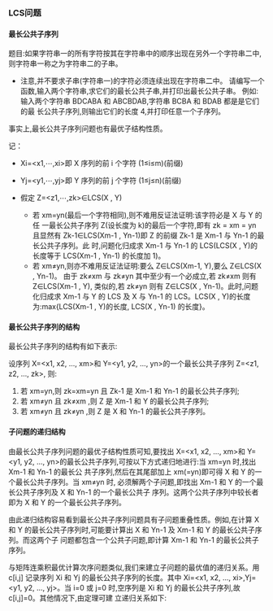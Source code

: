 ### LCS问题
#### 最长公共子序列
  题目:如果字符串一的所有字符按其在字符串中的顺序出现在另外一个字符串二中, 则字符串一称之为字符串二的子串。
  
  * 注意,并不要求子串(字符串一)的字符必须连续出现在字符串二中。 请编写一个函数,输入两个字符串,求它们的最长公共子串,并打印出最长公共子串。 例如:输入两个字符串 BDCABA 和 ABCBDAB,字符串 BCBA 和 BDAB 都是是它们的最 长公共子序列,则输出它们的长度 4,并打印任意一个子序列。
  
事实上,最长公共子序列问题也有最优子结构性质。

记：

 * Xi=<x1,⋯,xi>即 X 序列的前 i 个字符 (1≤i≤m)(前缀)
 * Yj=<y1,⋯,yj>即 Y 序列的前 j 个字符 (1≤j≤n)(前缀) * 假定 Z=<z1,⋯,zk>∈LCS(X , Y)
 
   * 若 xm=yn(最后一个字符相同),则不难用反证法证明:该字符必是 X 与 Y 的任 一最长公共子序列 Z(设长度为 k)的最后一个字符,即有 zk = xm = yn 且显然有 Zk-1∈LCS(Xm-1 , Yn-1)即 Z 的前缀 Zk-1 是 Xm-1 与 Yn-1 的最长公共子序列。此 时,问题化归成求 Xm-1 与 Yn-1 的 LCS(LCS(X , Y)的长度等于 LCS(Xm-1 , Yn-1) 的长度加 1)。
   * 若 xm≠yn,则亦不难用反证法证明:要么 Z∈LCS(Xm-1, Y),要么 Z∈LCS(X , Yn-1)。 由于 zk≠xm 与 zk≠yn 其中至少有一个必成立,若 zk≠xm 则有 Z∈LCS(Xm-1 , Y), 类似的,若 zk≠yn 则有 Z∈LCS(X , Yn-1)。此时,问题化归成求 Xm-1 与 Y 的 LCS 及 X 与 Yn-1 的 LCS。LCS(X , Y)的长度为:max{LCS(Xm-1 , Y)的长度, LCS(X , Yn-1) 的长度}。
  
#### 最长公共子序列的结构
最长公共子序列的结构有如下表示:

设序列 X=<x1, x2, ..., xm>和 Y=<y1, y2, ..., yn>的一个最长公共子序列 Z=<z1, z2, ..., zk>, 则:

 1. 若 xm=yn,则 zk=xm=yn 且 Zk-1 是 Xm-1 和 Yn-1 的最长公共子序列; 2. 若 xm≠yn 且 zk≠xm ,则 Z 是 Xm-1 和 Y 的最长公共子序列; 3. 若 xm≠yn 且 zk≠yn ,则 Z 是 X 和 Yn-1 的最长公共子序列。

#### 子问题的递归结构
由最长公共子序列问题的最优子结构性质可知,要找出 X=<x1, x2, ..., xm>和 Y=<y1, y2, ..., yn>的最长公共子序列,可按以下方式递归地进行:当 xm=yn 时,找出 Xm-1 和 Yn-1 的最长公 共子序列,然后在其尾部加上 xm(=yn)即可得 X 和 Y 的一个最长公共子序列。当 xm≠yn 时, 必须解两个子问题,即找出 Xm-1 和 Y 的一个最长公共子序列及 X 和 Yn-1 的一个最长公共子 序列。这两个公共子序列中较长者即为 X 和 Y 的一个最长公共子序列。

由此递归结构容易看到最长公共子序列问题具有子问题重叠性质。例如,在计算 X 和 Y 的最长公共子序列时,可能要计算出 X 和 Yn-1 及 Xm-1 和 Y 的最长公共子序列。而这两个子 问题都包含一个公共子问题,即计算 Xm-1 和 Yn-1 的最长公共子序列。

与矩阵连乘积最优计算次序问题类似,我们来建立子问题的最优值的递归关系。用 c[i,j] 记录序列 Xi 和 Yj 的最长公共子序列的长度。其中 Xi=<x1, x2, ..., xi>,Yj=<y1, y2, ..., yj>。当 i=0 或 j=0 时,空序列是 Xi 和 Yj 的最长公共子序列,故 c[i,j]=0。其他情况下,由定理可建 立递归关系如下:

